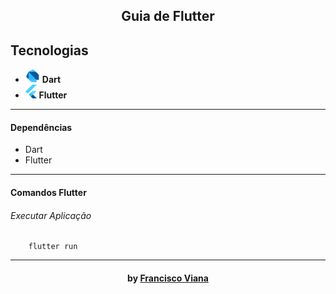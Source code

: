 <h2 align="center"> Guia de Flutter </h2>

<h2>Tecnologias</h1>
<ul>
  <li> <img src="./img/dart-logo.png" alt="Dart" height="22"> <strong>   Dart </strong> </li>
  <li> <img src="./img/flutter-logo.svg" alt="Flutter" height="22"> <strong>   Flutter </strong> </li>
</ul>

---

#### Dependências
- Dart
- Flutter

------------

#### Comandos Flutter
###### Executar Aplicação
```shell
    flutter run
```

---

<h4 align="center"> <em></></em> by <a href="https://github.com/Francisco1030" target="_blank"> Francisco Viana</a> </h4>